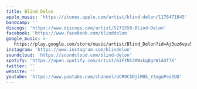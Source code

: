 ```yaml
---
title: Blind Delon
apple_music: 'https://itunes.apple.com/artist/blind-delon/1176471845'
bandcamp: ''
discogs: 'https://www.discogs.com/artist/5271558-Blind-Delon'
facebook: 'https://www.facebook.com/blinddelon'
google_music: >-
   https://play.google.com/store/music/artist/Blind_Delon?id=Aj3uz6vpa5c5rqd5givp3enfxrm
instagram: 'https://www.instagram.com/blindelon'
soundcloud: 'https://soundcloud.com/blind-delon'
spotify: 'https://open.spotify.com/artist/6IFtN53KWskqBgrW1Adf7X'
twitter: ''
website: ''
youtube: 'https://www.youtube.com/channel/UCR9C5DjiM8k_Y3uguPeo2UQ'
---
```

